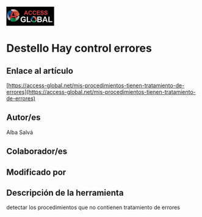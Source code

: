 ﻿![Access-global](/blob/main/Images/Logo1.png)
# Destello Hay control errores
## Enlace al artículo
[https://access-global.net/mis-procedimientos-tienen-tratamiento-de-errores](https://access-global.net/mis-procedimientos-tienen-tratamiento-de-errores)
## Autor/es
Alba Salvá
## Colaborador/es

## Modificado por

## Descripción de la herramienta
detectar los procedimientos que no contienen tratamiento de errores



